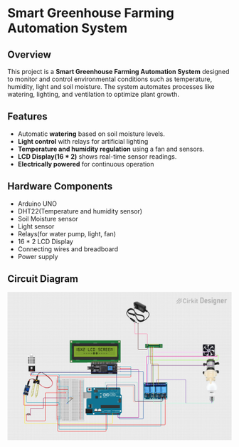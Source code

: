 # Smart Greenhouse Farming Automation System
## Overview
This project  is a **Smart Greenhouse Farming Automation System** designed to monitor and control environmental conditions such as temperature, humidity, light and soil moisture. The system automates processes like watering, lighting, and ventilation to optimize plant growth.

## Features
- Automatic **watering** based on soil  moisture levels.
- **Light control** with relays for artificial lighting
- **Temperature and humidity regulation** using a fan and sensors.
- **LCD Display(16 * 2)** shows real-time sensor readings.
- **Electrically powered** for continuous operation

## Hardware Components
- Arduino UNO
- DHT22(Temperature and humidity sensor)
- Soil Moisture sensor
- Light sensor
- Relays(for water pump, light, fan)
- 16 * 2 LCD Display
- Connecting wires and breadboard
- Power supply

## Circuit Diagram
![Circuit Diagram](hardware.jpg)

